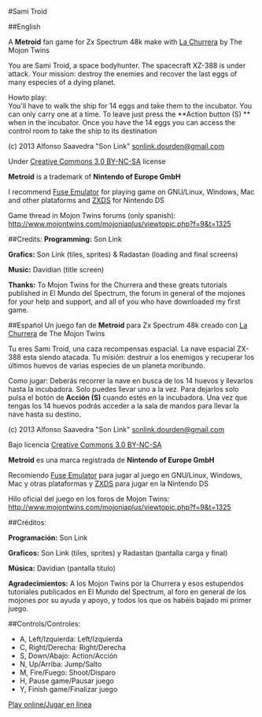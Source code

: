 #Sami Troid

##English

A **Metroid** fan game for Zx Spectrum 48k make with [La Churrera](http://www.mojontwins.com/juegos_mojonos/la-churrera/) by The Mojon Twins

You are Sami Troid, a space bodyhunter. The spacecraft XZ-388 is under attack. Your mission: destroy the enemies and recover the last eggs of many especies of a dying planet.

Howto play:  
You'll have to walk the ship for 14 eggs and take them to the incubator. You can only carry one at a time. To leave just press the **Action button (S) ** when in the incubator. Once you have the 14 eggs you can access the control room to take the ship to its destination

(c) 2013 Alfonso Saavedra "Son Link" <sonlink.dourden@gmail.com>

Under [Creative Commons 3.0 BY-NC-SA](http://creativecommons.org/licenses/by-nc-sa/3.0/) license

**Metroid** is a trademark of **Nintendo of Europe GmbH**

I recommend [Fuse Emulator](http://fuse-emulator.sourceforge.net/) for playing game on GNU/Linux, Windows, Mac and other plataforms and [ZXDS](http://zxds.raxoft.cz/) for Nintendo DS

Game thread in Mojon Twins forums (only spanish): <http://www.mojontwins.com/mojoniaplus/viewtopic.php?f=9&t=1325>

##Credits:
**Programming:** Son Link

**Grafics:** Son Link (tiles, sprites) & Radastan (loading and final screens)

**Music:** Davidian (title screen)

**Thanks:** To Mojon Twins for the Churrera and these greats tutorials published in El Mundo del Spectrum, the forum in general of the mojones for your help and support, and all of you who have downloaded my first game.

##Español
Un juego fan de **Metroid** para Zx Spectrum 48k creado con [La Churrera](http://www.mojontwins.com/juegos_mojonos/la-churrera/) de The Mojon Twins

Tu eres Sami Troid, una caza recompensas espacial. La nave espacial ZX-388 esta siendo atacada. Tu misión: destruir a los enemigos y recuperar los últimos huevos de varias especies de un planeta moribundo.

Como jugar: Deberás recorrer la nave en busca de los 14 huevos y llevarlos hasta la incubadora. Solo puedes llevar uno a la vez. Para dejarlos solo pulsa el botón de **Acción (S)** cuando estés en la incubadora. Una vez que tengas los 14 huevos podrás acceder a la sala de mandos para llevar la nave hasta su destino. 

(c) 2013 Alfonso Saavedra "Son Link" <sonlink.dourden@gmail.com>

Bajo licencia [Creative Commons 3.0 BY-NC-SA](http://creativecommons.org/licenses/by-nc-sa/3.0/)

**Metroid** es una marca registrada de **Nintendo of Europe GmbH**

Recomiendo [Fuse Emulator](http://fuse-emulator.sourceforge.net/) para jugar al juego en GNU/Linux, Windows, Mac y otras plataformas y [ZXDS](http://zxds.raxoft.cz/) para jugar en la Nintendo DS

Hilo oficial del juego en los foros de Mojon Twins: <http://www.mojontwins.com/mojoniaplus/viewtopic.php?f=9&t=1325>

##Créditos:

**Programación:** Son Link

**Graficos:** Son Link (tiles, sprites) y Radastan (pantalla carga y final)

**Música:**
Davidian (pantalla titulo)

**Agradecimientos:** A los Mojon Twins por la Churrera y esos estupendos tutoriales publicados en El Mundo del Spectrum, al foro en general de los mojones por su ayuda y apoyo, y todos los que os habéis bajado mi primer juego.

##Controls/Controles:

* A, Left/Izquierda: Left/Izquierda
* C, Right/Derecha: Right/Derecha
* S, Down/Abajo: Action/Acción
* N, Up/Arriba: Jump/Salto
* M, Fire/Fuego: Shoot/Disparo
* H, Pause game/Pausar juego
* Y, Finish game/Finalizar juego

[Play online/Jugar en linea](http://torinak.com/qaop#l=https://dl.dropboxusercontent.com/u/58286032/churrera/sami.tap)

